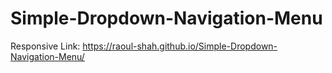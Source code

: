 # Simple-Dropdown-Navigation-Menu
Responsive 
Link: https://raoul-shah.github.io/Simple-Dropdown-Navigation-Menu/
